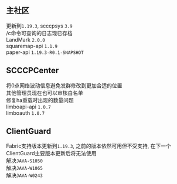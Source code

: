 ## 主社区
更新到`1.19.3`, scccpsys `3.9`   
/c命令可查询的日志现已存档  
LandMark `2.0.0`  
squaremap-api `1.1.9`  
paper-api `1.19.3-R0.1-SNAPSHOT`  
## SCCCPCenter
将0点网络波动信息避免发群修改到更加合适的位置  
其他管理员现在也可以审核白名单  
修复ha重载时出现的数量问题  
limboapi-api `1.0.7`  
limboauth `1.0.7`  
## ClientGuard
Fabric支持版本更新到`1.19.3`, 之前的版本依然可用但不受支持, 在下一个ClientGuard主要版本更新后将无法使用  
解决`JAVA-S1050`  
解决`JAVA-W1065`  
解决`JAVA-W0243`  
